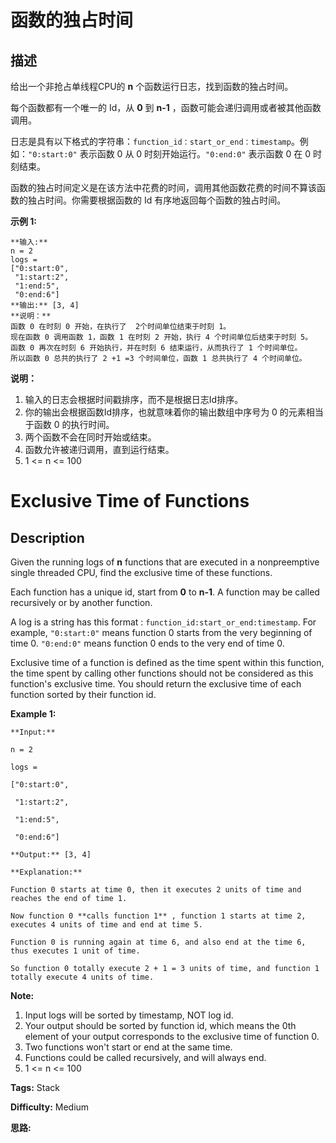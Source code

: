 # 函数的独占时间

## 描述

给出一个非抢占单线程CPU的 **n** 个函数运行日志，找到函数的独占时间。

每个函数都有一个唯一的 Id，从 **0** 到 **n-1** ，函数可能会递归调用或者被其他函数调用。

日志是具有以下格式的字符串：`function_id：start_or_end：timestamp`。例如：`"0:start:0"` 表示函数 0 从 0 时刻开始运行。`"0:end:0"` 表示函数 0 在 0 时刻结束。

函数的独占时间定义是在该方法中花费的时间，调用其他函数花费的时间不算该函数的独占时间。你需要根据函数的 Id 有序地返回每个函数的独占时间。

**示例 1:**

    
    
    **输入:**
    n = 2
    logs = 
    ["0:start:0",
     "1:start:2",
     "1:end:5",
     "0:end:6"]
    **输出:** [3, 4]
    **说明：**
    函数 0 在时刻 0 开始，在执行了  2个时间单位结束于时刻 1。
    现在函数 0 调用函数 1，函数 1 在时刻 2 开始，执行 4 个时间单位后结束于时刻 5。
    函数 0 再次在时刻 6 开始执行，并在时刻 6 结束运行，从而执行了 1 个时间单位。
    所以函数 0 总共的执行了 2 +1 =3 个时间单位，函数 1 总共执行了 4 个时间单位。
    

**说明：**

  1. 输入的日志会根据时间戳排序，而不是根据日志Id排序。
  2. 你的输出会根据函数Id排序，也就意味着你的输出数组中序号为 0 的元素相当于函数 0 的执行时间。
  3. 两个函数不会在同时开始或结束。
  4. 函数允许被递归调用，直到运行结束。
  5. 1 <= n <= 100



# Exclusive Time of Functions

## Description



Given the running logs of **n** functions that are executed in a nonpreemptive single threaded CPU, find the exclusive time of these functions.

Each function has a unique id, start from **0** to **n-1**. A function may be called recursively or by another function.

A log is a string has this format : `function_id:start_or_end:timestamp`. For example, `"0:start:0"` means function 0 starts from the very beginning of time 0. `"0:end:0"` means function 0 ends to the very end of time 0.

Exclusive time of a function is defined as the time spent within this function, the time spent by calling other functions should not be considered as this function's exclusive time. You should return the exclusive time of each function sorted by their function id.

**Example 1:**  

    
    
    **Input:**
    n = 2
    logs = 
    ["0:start:0",
     "1:start:2",
     "1:end:5",
     "0:end:6"]
    **Output:** [3, 4]
    **Explanation:**
    Function 0 starts at time 0, then it executes 2 units of time and reaches the end of time 1. 
    Now function 0 **calls function 1** , function 1 starts at time 2, executes 4 units of time and end at time 5.
    Function 0 is running again at time 6, and also end at the time 6, thus executes 1 unit of time. 
    So function 0 totally execute 2 + 1 = 3 units of time, and function 1 totally execute 4 units of time.
    

**Note:**  

  1. Input logs will be sorted by timestamp, NOT log id.
  2. Your output should be sorted by function id, which means the 0th element of your output corresponds to the exclusive time of function 0.
  3. Two functions won't start or end at the same time.
  4. Functions could be called recursively, and will always end.
  5. 1 <= n <= 100


**Tags:** Stack

**Difficulty:** Medium

**思路:**
